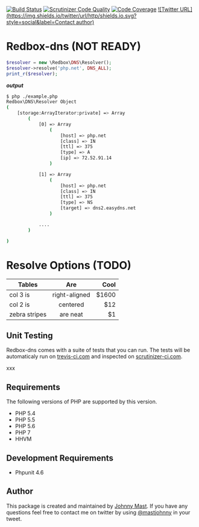 [![Build Status](https://travis-ci.org/johnnymast/redbox-dns.svg?branch=master)](https://travis-ci.org/johnnymast/redbox-dns)
[![Scrutinizer Code Quality](https://scrutinizer-ci.com/g/johnnymast/redbox-dns/badges/quality-score.png?b=master)](https://scrutinizer-ci.com/g/johnnymast/redbox-dns/?branch=master)
[![Code Coverage](https://scrutinizer-ci.com/g/johnnymast/redbox-dns/badges/coverage.png?b=master)](https://scrutinizer-ci.com/g/johnnymast/redbox-dns/?branch=master)
[![Twitter URL](https://img.shields.io/twitter/url/http/shields.io.svg?style=social&label=Contact author)](https://twitter.com/intent/tweet?text=@mastjohnny)

# Redbox-dns (NOT READY)

```PHP
$resolver = new \Redbox\DNS\Resolver();
$resolver->resolve('php.net', DNS_ALL);
print_r($resolver);

```

***output***
```bash
$ php ./example.php
Redbox\DNS\Resolver Object
(
    [storage:ArrayIterator:private] => Array
        (
            [0] => Array
                (
                    [host] => php.net
                    [class] => IN
                    [ttl] => 375
                    [type] => A
                    [ip] => 72.52.91.14
                )

            [1] => Array
                (
                    [host] => php.net
                    [class] => IN
                    [ttl] => 375
                    [type] => NS
                    [target] => dns2.easydns.net
                )

            ....
        )

)
```
# Resolve Options (TODO)

| Tables        | Are           | Cool  |
| ------------- |:-------------:| -----:|
| col 3 is      | right-aligned | $1600 |
| col 2 is      | centered      |   $12 |
| zebra stripes | are neat      |    $1 |

## Unit Testing

Redbox-dns comes with a suite of tests that you can run. The tests will be automaticaly run on
[trevis-ci.com](https://travis-ci.org/johnnymast/redbox-dns) and inspected on [scrutinizer-ci.com](https://scrutinizer-ci.com/g/johnnymast/redbox-dns/?branch=master).

xxx

## Requirements

The following versions of PHP are supported by this version.

+ PHP 5.4
+ PHP 5.5
+ PHP 5.6
+ PHP 7
+ HHVM

## Development Requirements

+ Phpunit 4.6


## Author

This package is created and maintained by [Johnny Mast](https://github.com/johnnymast). If you have any questions feel free to contact me on twitter by using [@mastjohnny](https://twitter.com/intent/tweet?text=@mastjohnny) in your tweet.
 
